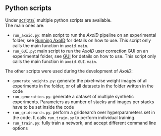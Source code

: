 ## Python scripts
Under [scripts/](../scripts), multiple python scripts are available.  
The main ones are:
  * `run_axoid.py`: main script to run the *AxoID* pipeline on an experimental folder, see [Running AxoID](./Running.md) for details on how to use. This script only calls the main function in `axoid.main`.
  * `run_GUI.py`: main script to run the *AxoID* user correction GUI on an experimental folder, see [GUI](./GUI.md) for details on how to use. This script only calls the main function in `axoid.GUI.main`.

The other scripts were used during the development of *AxoID*:
  * `generate_weights.py`: generate the pixel-wise weight images of all experiments in the folder, or of all datasets in the folder written in the code
  * `run_generation.py`: generate a dataset of multiple synthetic experiments. Parameters as number of stacks and images per stacks have to be set inside the code
  * `run_gridsearch.py`: perform a gridsearch over hyperparameters set in the code. It calls `run_train.py` to perform individual training.
  * `run_train.py`: fully train a network, and accept different command line options
